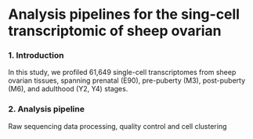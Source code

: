 # Analysis pipelines for the sing-cell transcriptomic of sheep ovarian
### **1. Introduction**
In this study, we profiled 61,649 single-cell transcriptomes from sheep ovarian tissues, spanning prenatal (E90), pre-puberty (M3), post-puberty (M6), and adulthood (Y2, Y4) stages.
### **2. Analysis pipeline**
Raw sequencing data processing, quality control and cell clustering


